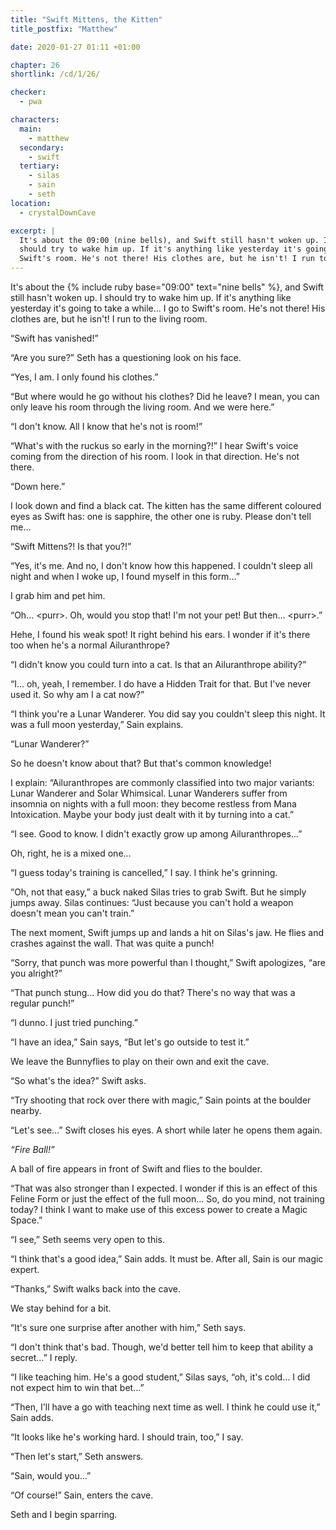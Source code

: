 ```yaml
---
title: "Swift Mittens, the Kitten"
title_postfix: "Matthew"

date: 2020-01-27 01:11 +01:00

chapter: 26
shortlink: /cd/1/26/

checker:
  - pwa

characters:
  main:
    - matthew
  secondary:
    - swift
  tertiary:
    - silas
    - sain
    - seth
location:
  - crystalDownCave

excerpt: |
  It's about the 09:00 (nine bells), and Swift still hasn't woken up. I
  should try to wake him up. If it's anything like yesterday it's going to take a while… I go to
  Swift's room. He's not there! His clothes are, but he isn't! I run to the living room.
---
```

It's about the {% include ruby base="09:00" text="nine bells" %}, and Swift still hasn't woken up.
I should try to wake him up.
If it's anything like yesterday it's going to take a while…
I go to Swift's room.
He's not there!
His clothes are, but he isn't!
I run to the living room.

“Swift has vanished!”

“Are you sure?” Seth has a questioning look on his face.

“Yes, I am. I only found his clothes.”

“But where would he go without his clothes?
Did he leave? I mean, you can only leave his room through the living room.
And we were here.”

“I don't know. All I know that he's not is room!”

“What's with the ruckus so early in the morning?!” I hear Swift's voice coming from the direction of his room.
I look in that direction.
He's not there.

“Down here.”

I look down and find a black cat.
The kitten has the same different coloured eyes as Swift has: one is sapphire, the other one is ruby.
Please don't tell me…

“Swift Mittens?! Is that you?!”

“Yes, it's me.
And no, I don't know how this happened.
I couldn't sleep all night and when I woke up, I found myself in this form…”

I grab him and pet him.

“Oh… \<purr>. Oh, would you stop that! I'm not your pet! But then… \<purr>.”

Hehe, I found his weak spot!
It right behind his ears.
I wonder if it's there too when he's a normal Ailuranthrope?

“I didn't know you could turn into a cat.
Is that an Ailuranthrope ability?”

“I… oh, yeah, I remember.
I do have a Hidden Trait for that.
But I've never used it.
So why am I a cat now?”

“I think you're a Lunar Wanderer.
You did say you couldn't sleep this night.
It was a full moon yesterday,” Sain explains.

“Lunar Wanderer?”

So he doesn't know about that?
But that's common knowledge!

I explain: “Ailuranthropes are commonly classified into two major variants: Lunar Wanderer and Solar Whimsical.
Lunar Wanderers suffer from insomnia on nights with a full moon: they become restless from Mana Intoxication.
Maybe your body just dealt with it by turning into a cat.”

“I see. Good to know.
I didn't exactly grow up among Ailuranthropes…”

Oh, right, he is a mixed one…

“I guess today's training is cancelled,” I say.
I think he's grinning.

“Oh, not that easy,” a buck naked Silas tries to grab Swift.
But he simply jumps away.
Silas continues: “Just because you can't hold a weapon doesn't mean you can't train.”

The next moment, Swift jumps up and lands a hit on Silas's jaw.
He flies and crashes against the wall.
That was quite a punch!

“Sorry, that punch was more powerful than I thought,” Swift apologizes, “are you alright?”

“That punch stung…
How did you do that?
There's no way that was a regular punch!”

“I dunno. I just tried punching.”

“I have an idea,” Sain says, “But let's go outside to test it.”

We leave the Bunnyflies to play on their own and exit the cave.

“So what's the idea?” Swift asks.

“Try shooting that rock over there with magic,” Sain points at the boulder nearby.

“Let's see…” Swift closes his eyes. A short while later he opens them again.

*“Fire Ball!”*

A ball of fire appears in front of Swift and flies to the boulder.

“That was also stronger than I expected.
I wonder if this is an effect of this Feline Form or just the effect of the full moon…
So, do you mind, not training today?
I think I want to make use of this excess power to create a Magic Space.”

“I see,” Seth seems very open to this.

“I think that's a good idea,” Sain adds.
It must be.
After all, Sain is our magic expert.

“Thanks,” Swift walks back into the cave.

We stay behind for a bit.

“It's sure one surprise after another with him,” Seth says.

“I don't think that's bad.
Though, we'd better tell him to keep that ability a secret…” I reply.

“I like teaching him.
He's a good student,” Silas says, “oh, it's cold…
I did not expect him to win that bet…”

“Then, I'll have a go with teaching next time as well.
I think he could use it,” Sain adds.

“It looks like he's working hard.
I should train, too,” I say.

“Then let's start,” Seth answers.

“Sain, would you…”

“Of course!” Sain, enters the cave.

Seth and I begin sparring.
